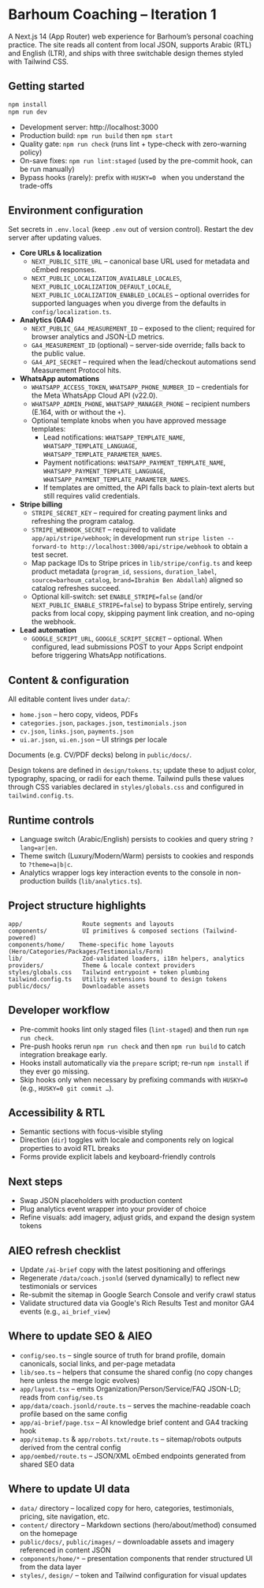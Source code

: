 # Barhoum Coaching – Iteration 1

A Next.js 14 (App Router) web experience for Barhoum’s personal coaching practice. The site reads all content from local JSON, supports Arabic (RTL) and English (LTR), and ships with three switchable design themes styled with Tailwind CSS.

## Getting started

```bash
npm install
npm run dev
```

- Development server: http://localhost:3000
- Production build: `npm run build` then `npm start`
- Quality gate: `npm run check` (runs lint + type-check with zero-warning policy)
- On-save fixes: `npm run lint:staged` (used by the pre-commit hook, can be run manually)
- Bypass hooks (rarely): prefix with `HUSKY=0 ` when you understand the trade-offs

## Environment configuration

Set secrets in `.env.local` (keep `.env` out of version control). Restart the dev server after updating values.

- **Core URLs & localization**
  - `NEXT_PUBLIC_SITE_URL` – canonical base URL used for metadata and oEmbed responses.
  - `NEXT_PUBLIC_LOCALIZATION_AVAILABLE_LOCALES`, `NEXT_PUBLIC_LOCALIZATION_DEFAULT_LOCALE`, `NEXT_PUBLIC_LOCALIZATION_ENABLED_LOCALES` – optional overrides for supported languages when you diverge from the defaults in `config/localization.ts`.
- **Analytics (GA4)**
  - `NEXT_PUBLIC_GA4_MEASUREMENT_ID` – exposed to the client; required for browser analytics and JSON-LD metrics.
  - `GA4_MEASUREMENT_ID` (optional) – server-side override; falls back to the public value.
  - `GA4_API_SECRET` – required when the lead/checkout automations send Measurement Protocol hits.
- **WhatsApp automations**
  - `WHATSAPP_ACCESS_TOKEN`, `WHATSAPP_PHONE_NUMBER_ID` – credentials for the Meta WhatsApp Cloud API (v22.0).
  - `WHATSAPP_ADMIN_PHONE`, `WHATSAPP_MANAGER_PHONE` – recipient numbers (E.164, with or without the `+`).
  - Optional template knobs when you have approved message templates:
    - Lead notifications: `WHATSAPP_TEMPLATE_NAME`, `WHATSAPP_TEMPLATE_LANGUAGE`, `WHATSAPP_TEMPLATE_PARAMETER_NAMES`.
    - Payment notifications: `WHATSAPP_PAYMENT_TEMPLATE_NAME`, `WHATSAPP_PAYMENT_TEMPLATE_LANGUAGE`, `WHATSAPP_PAYMENT_TEMPLATE_PARAMETER_NAMES`.
    - If templates are omitted, the API falls back to plain-text alerts but still requires valid credentials.
- **Stripe billing**
  - `STRIPE_SECRET_KEY` – required for creating payment links and refreshing the program catalog.
  - `STRIPE_WEBHOOK_SECRET` – required to validate `app/api/stripe/webhook`; in development run `stripe listen --forward-to http://localhost:3000/api/stripe/webhook` to obtain a test secret.
  - Map package IDs to Stripe prices in `lib/stripe/config.ts` and keep product metadata (`program_id`, `sessions`, `duration_label`, `source=barhoum_catalog`, `brand=Ibrahim Ben Abdallah`) aligned so catalog refreshes succeed.
  - Optional kill-switch: set `ENABLE_STRIPE=false` (and/or `NEXT_PUBLIC_ENABLE_STRIPE=false`) to bypass Stripe entirely, serving packs from local copy, skipping payment link creation, and no-oping the webhook.
- **Lead automation**
  - `GOOGLE_SCRIPT_URL`, `GOOGLE_SCRIPT_SECRET` – optional. When configured, lead submissions POST to your Apps Script endpoint before triggering WhatsApp notifications.

## Content & configuration

All editable content lives under `data/`:

- `home.json` – hero copy, videos, PDFs
- `categories.json`, `packages.json`, `testimonials.json`
- `cv.json`, `links.json`, `payments.json`
- `ui.ar.json`, `ui.en.json` – UI strings per locale

Documents (e.g. CV/PDF decks) belong in `public/docs/`.

Design tokens are defined in `design/tokens.ts`; update these to adjust color, typography, spacing, or radii for each theme. Tailwind pulls these values through CSS variables declared in `styles/globals.css` and configured in `tailwind.config.ts`.

## Runtime controls

- Language switch (Arabic/English) persists to cookies and query string `?lang=ar|en`.
- Theme switch (Luxury/Modern/Warm) persists to cookies and responds to `?theme=a|b|c`.
- Analytics wrapper logs key interaction events to the console in non-production builds (`lib/analytics.ts`).

## Project structure highlights

```
app/                 Route segments and layouts
components/          UI primitives & composed sections (Tailwind-powered)
components/home/    Theme-specific home layouts (Hero/Categories/Packages/Testimonials/Form)
lib/                 Zod-validated loaders, i18n helpers, analytics
providers/           Theme & locale context providers
styles/globals.css   Tailwind entrypoint + token plumbing
tailwind.config.ts   Utility extensions bound to design tokens
public/docs/         Downloadable assets
```

## Developer workflow

- Pre-commit hooks lint only staged files (`lint-staged`) and then run `npm run check`.
- Pre-push hooks rerun `npm run check` and then `npm run build` to catch integration breakage early.
- Hooks install automatically via the `prepare` script; re-run `npm install` if they ever go missing.
- Skip hooks only when necessary by prefixing commands with `HUSKY=0 ` (e.g., `HUSKY=0 git commit …`).

## Accessibility & RTL

- Semantic sections with focus-visible styling
- Direction (`dir`) toggles with locale and components rely on logical properties to avoid RTL breaks
- Forms provide explicit labels and keyboard-friendly controls

## Next steps

- Swap JSON placeholders with production content
- Plug analytics event wrapper into your provider of choice
- Refine visuals: add imagery, adjust grids, and expand the design system tokens

## AIEO refresh checklist

- Update `/ai-brief` copy with the latest positioning and offerings
- Regenerate `/data/coach.jsonld` (served dynamically) to reflect new testimonials or services
- Re-submit the sitemap in Google Search Console and verify crawl status
- Validate structured data via Google's Rich Results Test and monitor GA4 events (e.g., `ai_brief_view`)

## Where to update SEO & AIEO

- `config/seo.ts` – single source of truth for brand profile, domain canonicals, social links, and per-page metadata
- `lib/seo.ts` – helpers that consume the shared config (no copy changes here unless the merge logic evolves)
- `app/layout.tsx` – emits Organization/Person/Service/FAQ JSON-LD; reads from `config/seo.ts`
- `app/data/coach.jsonld/route.ts` – serves the machine-readable coach profile based on the same config
- `app/ai-brief/page.tsx` – AI knowledge brief content and GA4 tracking hook
- `app/sitemap.ts` & `app/robots.txt/route.ts` – sitemap/robots outputs derived from the central config
- `app/oembed/route.ts` – JSON/XML oEmbed endpoints generated from shared SEO data

## Where to update UI data

- `data/` directory – localized copy for hero, categories, testimonials, pricing, site navigation, etc.
- `content/` directory – Markdown sections (hero/about/method) consumed on the homepage
- `public/docs/`, `public/images/` – downloadable assets and imagery referenced in content JSON
- `components/home/*` – presentation components that render structured UI from the data layer
- `styles/`, `design/` – token and Tailwind configuration for visual updates
